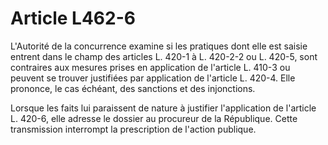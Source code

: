 # Article L462-6

L'Autorité de la concurrence examine si les pratiques dont elle est saisie entrent dans le champ des articles L. 420-1 à L. 420-2-2 ou L. 420-5, sont contraires aux mesures prises en application de l'article L. 410-3 ou peuvent se trouver justifiées par application de l'article L. 420-4. Elle prononce, le cas échéant, des sanctions et des injonctions.

Lorsque les faits lui paraissent de nature à justifier l'application de l'article L. 420-6, elle adresse le dossier au procureur de la République. Cette transmission interrompt la prescription de l'action publique.

